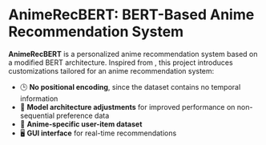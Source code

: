 # AnimeRecBERT: BERT-Based Anime Recommendation System

**AnimeRecBERT** is a personalized anime recommendation system based on a modified BERT architecture. Inspired from [](https://github.com/jaywonchung/BERT4Rec-VAE-Pytorch), this project introduces customizations tailored for an anime recommendation system:

- 🕒 **No positional encoding**, since the dataset contains no temporal information
- 🧠 **Model architecture adjustments** for improved performance on non-sequential preference data
- 🎌 **Anime-specific user-item dataset**
- 🖥️ **GUI interface** for real-time recommendations
